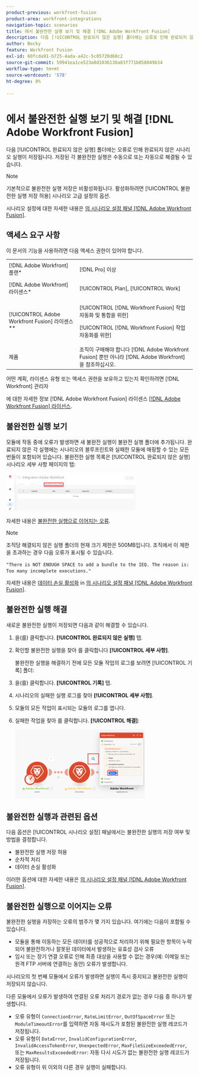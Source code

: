 ```yaml
---
product-previous: workfront-fusion
product-area: workfront-integrations
navigation-topic: scenarios
title: 에서 불완전한 실행 보기 및 해결 [!DNL Adobe Workfront Fusion]
description: 다음 [!UICONTROL 완료되지 않은 실행] 폴더에는 오류로 인해 완료되지 않은 시나리오 실행이 저장됩니다. 저장된 각 불완전한 실행은 수동으로 또는 자동으로 해결될 수 있습니다.
author: Becky
feature: Workfront Fusion
exl-id: 60fcda91-b725-4ada-a42c-5c05720d68c2
source-git-commit: 59941ea1ce523a0d1036138a83f771b058049b34
workflow-type: tm+mt
source-wordcount: '578'
ht-degree: 0%

---
```


# 에서 불완전한 실행 보기 및 해결 [!DNL Adobe Workfront Fusion]

다음 [!UICONTROL 완료되지 않은 실행] 폴더에는 오류로 인해 완료되지 않은 시나리오 실행이 저장됩니다. 저장된 각 불완전한 실행은 수동으로 또는 자동으로 해결될 수 있습니다.

>[!NOTE]
>
>기본적으로 불완전한 실행 저장은 비활성화됩니다. 활성화하려면 [!UICONTROL 불완전한 실행 저장 허용] 시나리오 고급 설정의 옵션.
>
>시나리오 설정에 대한 자세한 내용은 [의 시나리오 설정 패널 [!DNL Adobe Workfront Fusion]](../../workfront-fusion/scenarios/scenario-settings-panel.md).

## 액세스 요구 사항

이 문서의 기능을 사용하려면 다음 액세스 권한이 있어야 합니다.

<table style="table-layout:auto">  
 <col> 
 <col> 
 <tbody> 
  <tr> 
    <td role="rowheader">[!DNL Adobe Workfront] 플랜*</td> 
   <td> <p>[!DNL Pro] 이상</p> </td> 
  </tr> 
  <tr data-mc-conditions=""> 
   <td role="rowheader">[!DNL Adobe Workfront] 라이센스*</td> 
   <td> <p>[!UICONTROL Plan], [!UICONTROL Work]</p> </td> 
  </tr> 
  <tr> 
   <td role="rowheader">[!UICONTROL Adobe Workfront Fusion] 라이센스**</td> 
  <td> <p>[!UICONTROL [!DNL Workfront Fusion] 작업 자동화 및 통합을 위한] </p><p>[!UICONTROL [!DNL Workfront Fusion] 작업 자동화를 위한] </p>  </td>  
  </tr> 
  <tr> 
   <td role="rowheader">제품</td> 
   <td>조직이 구매해야 합니다 [!DNL Adobe Workfront Fusion] 뿐만 아니라 [!DNL Adobe Workfront] 을 참조하십시오.</td> 
  </tr> 
 </tbody> 
</table>

어떤 계획, 라이센스 유형 또는 액세스 권한을 보유하고 있는지 확인하려면 [!DNL Workfront] 관리자

에 대한 자세한 정보 [!DNL Adobe Workfront Fusion] 라이센스 [[!DNL Adobe Workfront Fusion] 라이선스](../../workfront-fusion/get-started/license-automation-vs-integration.md).

## 불완전한 실행 보기

모듈에 작동 중에 오류가 발생하면 새 불완전 실행이 불완전 실행 폴더에 추가됩니다. 완료되지 않은 각 실행에는 시나리오의 블루프린트와 실패한 모듈에 매핑할 수 있는 모든 번들이 포함되어 있습니다. 불완전한 실행 목록은 [!UICONTROL 완료되지 않은 실행] 시나리오 세부 사항 페이지의 탭:

![](assets/incomplete-executions-tab-350x102.png)

자세한 내용은 [불완전한 실행으로 이어지는 오류](#errors-resulting-into-incomplete-executions).

>[!NOTE]
>
>조직당 해결되지 않은 실행 폴더의 현재 크기 제한은 500MB입니다. 조직에서 이 제한을 초과하는 경우 다음 오류가 표시될 수 있습니다.
>
>`"There is NOT ENOUGH SPACE to add a bundle to the IEQ. The reason is: Too many incomplete executions."`
>
>자세한 내용은 [데이터 손실 활성화](../../workfront-fusion/scenarios/scenario-settings-panel.md#enable) in [의 시나리오 설정 패널 [!DNL Adobe Workfront Fusion]](../../workfront-fusion/scenarios/scenario-settings-panel.md).

## 불완전한 실행 해결

새로운 불완전한 실행이 저장되면 다음과 같이 해결할 수 있습니다.

1. 을(를) 클릭합니다. **[!UICONTROL 완료되지 않은 실행]** 탭.
1. 확인할 불완전한 실행을 찾아 를 클릭합니다 **[!UICONTROL 세부 사항]**.


   불완전한 실행을 해결하기 전에 모든 모듈 작업의 로그를 보려면 [!UICONTROL 기록] 폴더:

1. 을(를) 클릭합니다. **[!UICONTROL 기록]** 탭.
1. 시나리오의 실패한 실행 로그를 찾아 **[!UICONTROL 세부 사항]**.
1. 모듈의 모든 작업이 표시되는 모듈의 로그를 엽니다.
1. 실패한 작업을 찾아 를 클릭합니다. **[!UICONTROL 해결]**:

   ![](assets/resolve-btn-350x188.png)

## 불완전한 실행과 관련된 옵션

다음 옵션은 [!UICONTROL 시나리오 설정] 패널에서는 불완전한 실행의 저장 여부 및 방법을 결정합니다.

* 불완전한 실행 저장 허용
* 순차적 처리
* 데이터 손실 활성화

이러한 옵션에 대한 자세한 내용은 [의 시나리오 설정 패널 [!DNL Adobe Workfront Fusion]](../../workfront-fusion/scenarios/scenario-settings-panel.md).

## 불완전한 실행으로 이어지는 오류

불완전한 실행을 저장하는 오류의 범주가 몇 가지 있습니다. 여기에는 다음이 포함될 수 있습니다.

* 모듈을 통해 이동하는 모든 데이터를 성공적으로 처리하기 위해 필요한 항목이 누락되어 불완전하거나 잘못된 데이터에서 발생하는 유효성 검사 오류
* 임시 또는 장기 연결 오류로 인해 최종 대상을 사용할 수 없는 경우(예: 이메일 또는 원격 FTP 서버에 연결하는 동안) 오류가 발생합니다.

시나리오의 첫 번째 모듈에서 오류가 발생하면 실행이 즉시 중지되고 불완전한 실행이 저장되지 않습니다.

다른 모듈에서 오류가 발생하여 연결된 오류 처리기 경로가 없는 경우 다음 중 하나가 발생합니다.

* 오류 유형이 `ConnectionError`, `RateLimitError`, `OutOfSpaceError` 또는 `ModuleTimeoutError`를 입력하면 자동 재시도가 포함된 불완전한 실행 레코드가 저장됩니다.
* 오류 유형이 `DataError`, `InvalidConfigurationError`, `InvalidAccessTokenError`, `UnexpectedError`, `MaxFileSizeExceededError`, 또는 `MaxResultsExceededError`: 자동 다시 시도가 없는 불완전한 실행 레코드가 저장됩니다.
* 오류 유형이 위 이외의 다른 경우 실행이 실패합니다.
